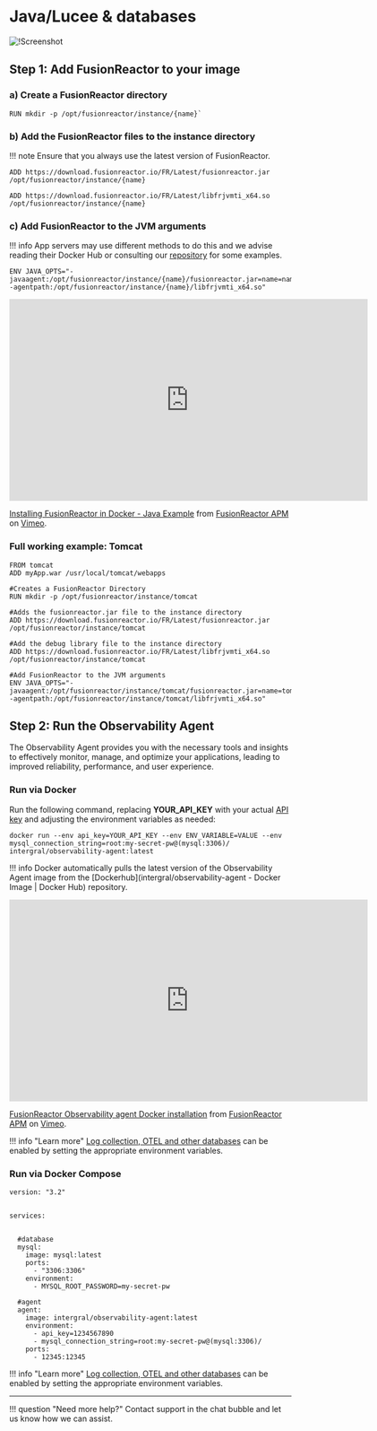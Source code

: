 #  Java/Lucee & databases 


![!Screenshot](/frdocs-oss/frdocs/Best-Practices/Installation/Images/Docker1.png)

## Step 1: Add FusionReactor to your image


### a) Create a FusionReactor directory

```
RUN mkdir -p /opt/fusionreactor/instance/{name}`
```

### b) Add the FusionReactor files to the instance directory

!!! note 
    Ensure that you always use the latest version of FusionReactor.

```
ADD https://download.fusionreactor.io/FR/Latest/fusionreactor.jar /opt/fusionreactor/instance/{name}
```

```
ADD https://download.fusionreactor.io/FR/Latest/libfrjvmti_x64.so /opt/fusionreactor/instance/{name}
```

### c) Add FusionReactor to the JVM arguments 

!!! info 
    App servers may use different methods to do this and we advise reading their Docker Hub or consulting our [repository](https://github.com/intergral/fusionreactor-docker) for some examples.

```
ENV JAVA_OPTS="-javaagent:/opt/fusionreactor/instance/{name}/fusionreactor.jar=name=name,address=8088 -agentpath:/opt/fusionreactor/instance/{name}/libfrjvmti_x64.so"
```


<iframe src="https://player.vimeo.com/video/465103334?h=312df4be2c" width="640" height="360" frameborder="0" allow="autoplay; fullscreen; picture-in-picture" allowfullscreen></iframe>
<p><a href="https://vimeo.com/465103334">Installing FusionReactor in Docker - Java Example</a> from <a href="https://vimeo.com/user109619720">FusionReactor APM</a> on <a href="https://vimeo.com">Vimeo</a>.</p>

### Full working example: Tomcat

```
FROM tomcat
ADD myApp.war /usr/local/tomcat/webapps

#Creates a FusionReactor Directory
RUN mkdir -p /opt/fusionreactor/instance/tomcat

#Adds the fusionreactor.jar file to the instance directory
ADD https://download.fusionreactor.io/FR/Latest/fusionreactor.jar /opt/fusionreactor/instance/tomcat

#Add the debug library file to the instance directory
ADD https://download.fusionreactor.io/FR/Latest/libfrjvmti_x64.so /opt/fusionreactor/instance/tomcat

#Add FusionReactor to the JVM arguments
ENV JAVA_OPTS="-javaagent:/opt/fusionreactor/instance/tomcat/fusionreactor.jar=name=tomcat,address=8088 -agentpath:/opt/fusionreactor/instance/tomcat/libfrjvmti_x64.so"
```

## Step 2: Run the Observability Agent

The Observability Agent provides you with the necessary tools and insights to effectively monitor, manage, and optimize your applications, leading to improved reliability, performance, and user experience.

### Run via Docker

Run the following command, replacing **YOUR_API_KEY** with your actual [API key](/frdocs-oss/frdocs/Cloud/logs/Log-Shipper/#generating-api-keys) and adjusting the environment variables as needed: 

```
docker run --env api_key=YOUR_API_KEY --env ENV_VARIABLE=VALUE --env mysql_connection_string=root:my-secret-pw@(mysql:3306)/ intergral/observability-agent:latest
```



!!! info
    Docker automatically pulls the latest version of the Observability Agent image from the [Dockerhub](intergral/observability-agent - Docker Image | Docker Hub) repository.


<iframe src="https://player.vimeo.com/video/827268952?h=0f2c0e8fad" width="640" height="360" frameborder="0" allow="autoplay; fullscreen; picture-in-picture" allowfullscreen></iframe>
<p><a href="https://vimeo.com/827268952">FusionReactor Observability agent Docker installation</a> from <a href="https://vimeo.com/user109619720">FusionReactor APM</a> on <a href="https://vimeo.com">Vimeo</a>.</p>


!!! info "Learn more"
    [Log collection, OTEL and other databases](/frdocs-oss/frdocs/Cloud/Observability-Agent-Install/Configuration/) can be enabled by setting the appropriate environment variables.




### Run via Docker Compose
      
```
version: "3.2"


services:


  #database
  mysql:
    image: mysql:latest
    ports:
      - "3306:3306"
    environment:
      - MYSQL_ROOT_PASSWORD=my-secret-pw
  
  #agent
  agent:
    image: intergral/observability-agent:latest
    environment:
      - api_key=1234567890
      - mysql_connection_string=root:my-secret-pw@(mysql:3306)/
    ports:
      - 12345:12345
```

!!! info "Learn more"
    [Log collection, OTEL and other databases](/Cloud/Observability-Agent-Install/Configuration/) can be enabled by setting the appropriate environment variables.

___
    
!!! question "Need more help?"
    Contact support in the chat bubble and let us know how we can assist.